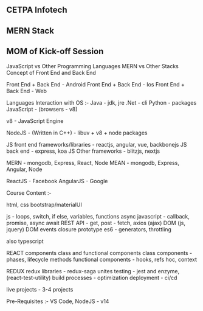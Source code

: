 CETPA Infotech
------------------------------------
MERN Stack
------------------------------------
MOM of Kick-off Session
------------------------------------
JavaScript vs Other Programming Languages
MERN vs Other Stacks
Concept of Front End and Back End

Front End + Back End - Android
Front End + Back End - Ios
Front End + Back End - Web

Languages Interaction with OS :-
Java - jdk, jre
.Net - cli
Python - packages
JavaScript - (browsers - v8)

v8 - JavaScript Engine

NodeJS - (Written in C++) - libuv + v8 + node packages

JS front end frameworks/libraries - reactjs, angular, vue, backbonejs
JS back end - express, koa
JS Other frameworks - blitzjs, nextjs

MERN - mongodb, Express, React, Node
MEAN - mongodb, Express, Angular, Node

ReactJS - Facebook
AngularJS - Google


Course Content :-

html, css
bootstrap/materialUI

js - loops, switch, if else, variables, functions
async javascript - callback, promise, async await
REST API - get, post - fetch, axios (ajax)
DOM (js, jquery)
DOM events
closure
prototype
es6 - 
generators, throttling

also typescript





REACT
components
class and functional components
class components - phases, lifecycle methods
functional components - hooks, refs
hoc, context

REDUX
redux libraries - redux-saga
unites testing - jest and enzyme, (react-test-utility)
build processes - optimization
deployment - ci/cd

live projects - 3-4 projects



Pre-Requisites :- VS Code, NodeJS - v14

